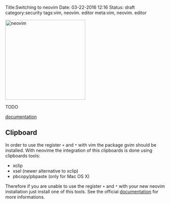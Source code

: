 Title:Switching to neovim
Date: 03-22-2016 12:16
Status: draft
category:security
tags:vim, neovim. editor
meta:vim, neovim. editor

<img class="align-left"
src="todo" alt="neovim" width="252">

TODO

<!-- PELICAN_END_SUMMARY -->

[documentation](https://neovim.io/doc/user/nvim_from_vim.html)

## Clipboard

In order to use the register `+` and `*` with vim the package gvim should be
installed. With neovime the integration of this clipboards is done using
clipboards tools:

* xclip
* xsel (newer alternative to xclip)
* pbcopy/pbpaste (only for Mac OS X)

Therefore if you are unable to use the register `+` and `*` with your new
neovim installation just install one of this tools. See the official
[documentation](https://neovim.io/doc/user/nvim_clipboard.html#nvim-clipboard)
for more informations.
